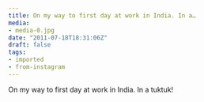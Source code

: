 ```yaml
---
title: On my way to first day at work in India. In a…
media:
- media-0.jpg
date: "2011-07-18T18:31:06Z"
draft: false
tags:
- imported
- from-instagram
---
```

On my way to first day at work in India. In a tuktuk\!
